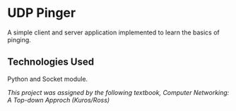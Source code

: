 # UDP Pinger

A simple client and server application implemented to learn the basics of pinging.

## Technologies Used

Python and Socket module.

*This project was assigned by the following textbook, Computer Networking: A Top-down Approch (Kuros/Ross)*
